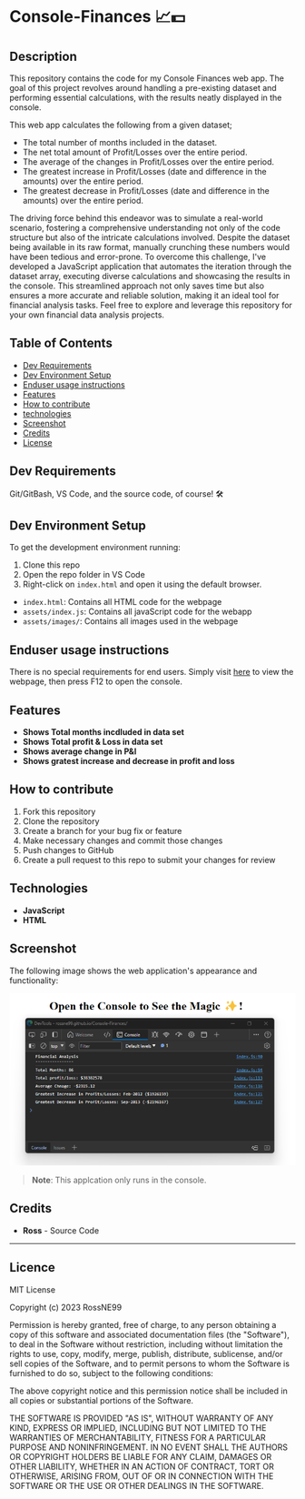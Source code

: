 # Console-Finances 📈💵

## Description
This repository contains the code for my Console Finances web app. The goal of this project revolves around handling a pre-existing dataset and performing essential calculations, with the results neatly displayed in the console.

This web app calculates the following from a given dataset;
- The total number of months included in the dataset.
- The net total amount of Profit/Losses over the entire period.
- The average of the changes in Profit/Losses over the entire period.
- The greatest increase in Profit/Losses (date and difference in the amounts) over the entire period.
- The greatest decrease in Profit/Losses (date and difference in the amounts) over the entire period.

The driving force behind this endeavor was to simulate a real-world scenario, fostering a comprehensive understanding not only of the code structure but also of the intricate calculations involved. Despite the dataset being available in its raw format, manually crunching these numbers would have been tedious and error-prone. To overcome this challenge, I've developed a JavaScript application that automates the iteration through the dataset array, executing diverse calculations and showcasing the results in the console. This streamlined approach not only saves time but also ensures a more accurate and reliable solution, making it an ideal tool for financial analysis tasks. Feel free to explore and leverage this repository for your own financial data analysis projects.



## Table of Contents

- [Dev Requirements](#Dev-Requirements)
- [Dev Environment Setup](#Dev-Environment-Setup)
- [Enduser usage instructions](#End-user-usage-instructions)
- [Features](#Features)
- [How to contribute](#How-to-contribute)
- [technologies ](#technologies)
- [Screenshot](#Screenshot)
- [Credits](#credits)
- [License](#license)

## Dev Requirements
Git/GitBash, VS Code, and the source code, of course! 🛠️

## Dev Environment Setup
To get the development environment running:
1. Clone this repo
2. Open the repo folder in VS Code
3. Right-click on `index.html` and open it using the default browser.

- `index.html`: Contains all HTML code for the webpage
- `assets/index.js`: Contains all javaScript code for the webapp
- `assets/images/`: Contains all images used in the webpage

## Enduser usage instructions
There is no special requirements for end users. Simply visit [here](https://rossne99.github.io/Console-Finances/) to view the webpage, then press F12 to open the console.

## Features
- **Shows Total months incdluded in data set**
- **Shows Total profit & Loss in data set**
- **Shows average change in P&l**
- **Shows gratest increase and decrease in profit and loss**

## How to contribute
1. Fork this repository
2. Clone the repository
3. Create a branch for your bug fix or feature
4. Make necessary changes and commit those changes
5. Push changes to GitHub
6. Create a pull request to this repo to submit your changes for review

## Technologies
- **JavaScript**
- **HTML**

## Screenshot

The following image shows the web application's appearance and functionality:

![Screenshott](assets/images/Console-Finances-Screenshot.png)

> **Note**: This applcation only runs in the console.


## Credits 
- **Ross** - Source Code

---

## Licence

MIT License

Copyright (c) 2023 RossNE99

Permission is hereby granted, free of charge, to any person obtaining a copy
of this software and associated documentation files (the "Software"), to deal
in the Software without restriction, including without limitation the rights
to use, copy, modify, merge, publish, distribute, sublicense, and/or sell
copies of the Software, and to permit persons to whom the Software is
furnished to do so, subject to the following conditions:

The above copyright notice and this permission notice shall be included in all
copies or substantial portions of the Software.

THE SOFTWARE IS PROVIDED "AS IS", WITHOUT WARRANTY OF ANY KIND, EXPRESS OR
IMPLIED, INCLUDING BUT NOT LIMITED TO THE WARRANTIES OF MERCHANTABILITY,
FITNESS FOR A PARTICULAR PURPOSE AND NONINFRINGEMENT. IN NO EVENT SHALL THE
AUTHORS OR COPYRIGHT HOLDERS BE LIABLE FOR ANY CLAIM, DAMAGES OR OTHER
LIABILITY, WHETHER IN AN ACTION OF CONTRACT, TORT OR OTHERWISE, ARISING FROM,
OUT OF OR IN CONNECTION WITH THE SOFTWARE OR THE USE OR OTHER DEALINGS IN THE
SOFTWARE.
